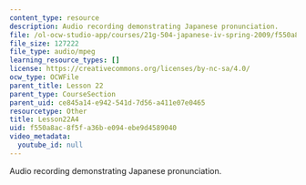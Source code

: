 ```yaml
---
content_type: resource
description: Audio recording demonstrating Japanese pronunciation.
file: /ol-ocw-studio-app/courses/21g-504-japanese-iv-spring-2009/f550a8ac8f5fa36be094ebe9d4589040_Lesson22A4.mp3
file_size: 127222
file_type: audio/mpeg
learning_resource_types: []
license: https://creativecommons.org/licenses/by-nc-sa/4.0/
ocw_type: OCWFile
parent_title: Lesson 22
parent_type: CourseSection
parent_uid: ce845a14-e942-541d-7d56-a411e07e0465
resourcetype: Other
title: Lesson22A4
uid: f550a8ac-8f5f-a36b-e094-ebe9d4589040
video_metadata:
  youtube_id: null
---
```

Audio recording demonstrating Japanese pronunciation.